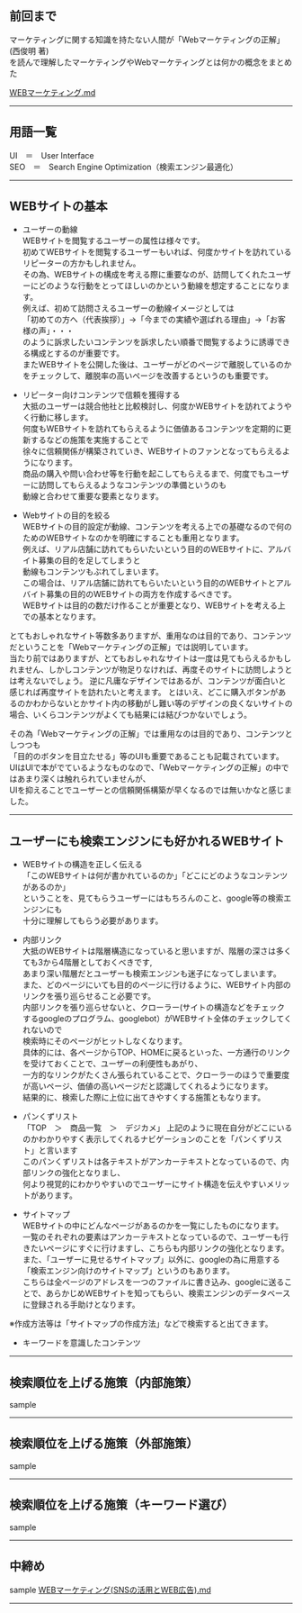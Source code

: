 ## 前回まで  

マーケティングに関する知識を持たない人間が「Webマーケティングの正解」(西俊明 著)  
を読んで理解したマーケティングやWebマーケティングとは何かの概念をまとめた

[WEBマーケティング.md](WEBマーケティング.md)

---
## 用語一覧  

UI　＝　User Interface  
SEO　＝　Search Engine Optimization（検索エンジン最適化）  

---
## WEBサイトの基本

 - ユーザーの動線  
WEBサイトを閲覧するユーザーの属性は様々です。  
初めてWEBサイトを閲覧するユーザーもいれば、何度かサイトを訪れているリピーターの方かもしれません。  
その為、WEBサイトの構成を考える際に重要なのが、訪問してくれたユーザーにどのような行動をとってほしいのかという動線を想定することになります。  
例えば、初めて訪問さえるユーザーの動線イメージとしては  
「初めての方へ（代表挨拶）」→「今までの実績や選ばれる理由」→「お客様の声」・・・  
のように訴求したいコンテンツを訴求したい順番で閲覧するように誘導できる構成とするのが重要です。  
またWEBサイトを公開した後は、ユーザーがどのページで離脱しているのかをチェックして、離脱率の高いページを改善するというのも重要です。  

 - リピーター向けコンテンツで信頼を獲得する  
大抵のユーザーは競合他社と比較検討し、何度かWEBサイトを訪れてようやく行動に移します。  
何度もWEBサイトを訪れてもらえるように価値あるコンテンツを定期的に更新するなどの施策を実施することで  
徐々に信頼関係が構築されていき、WEBサイトのファンとなってもらえるようになります。  
商品の購入や問い合わせ等を行動を起こしてもらえるまで、何度でもユーザーに訪問してもらえるようなコンテンツの準備というのも  
動線と合わせて重要な要素となります。  

 - Webサイトの目的を絞る  
WEBサイトの目的設定が動線、コンテンツを考える上での基礎なるので何のためのWEBサイトなのかを明確にすることも重用となります。  
例えば、リアル店舗に訪れてもらいたいという目的のWEBサイトに、アルバイト募集の目的を足してしまうと  
動線もコンテンツもぶれてしまいます。  
この場合は、リアル店舗に訪れてもらいたいという目的のWEBサイトとアルバイト募集の目的のWEBサイトの両方を作成するべきです。  
WEBサイトは目的の数だけ作ることが重要となり、WEBサイトを考える上での基本となります。  

とてもおしゃれなサイト等数多ありますが、重用なのは目的であり、コンテンツだということを「Webマーケティングの正解」では説明しています。  
当たり前ではありますが、とてもおしゃれなサイトは一度は見てもらえるかもしれません、しかしコンテンツが物足りなければ、再度そのサイトに訪問しようとは考えないでしょう。
逆に凡庸なデザインではあるが、コンテンツが面白いと感じれば再度サイトを訪れたいと考えます。
とはいえ、どこに購入ボタンがあるのかわからないとかサイト内の移動がし難い等のデザインの良くないサイトの場合、いくらコンテンツがよくても結果には結びつかないでしょう。

その為「Webマーケティングの正解」では重用なのは目的であり、コンテンツとしつつも  
「目的のボタンを目立たせる」等のUIも重要であることも記載されています。
UIはUIで本がでているようなものなので、「Webマーケティングの正解」の中ではあまり深くは触れられていませんが、  
UIを抑えることでユーザーとの信頼関係構築が早くなるのでは無いかなと感じました。  

---
## ユーザーにも検索エンジンにも好かれるWEBサイト

 - WEBサイトの構造を正しく伝える  
「このWEBサイトは何が書かれているのか」「どこにどのようなコンテンツがあるのか」  
ということを、見てもらうユーザーにはもちろんのこと、google等の検索エンジンにも  
十分に理解してもらう必要があります。  

 - 内部リンク  
大抵のWEBサイトは階層構造になっていると思いますが、階層の深さは多くても3から4階層としておくべきです,  
あまり深い階層だとユーザーも検索エンジンも迷子になってしまいます。  
また、どのページにいても目的のページに行けるように、WEBサイト内部のリンクを張り巡らせること必要です。  
内部リンクを張り巡らせないと、クローラー(サイトの構造などをチェックするgoogleのプログラム、googlebot）がWEBサイト全体のチェックしてくれないので  
検索時にそのページがヒットしなくなります。     
具体的には、各ページからTOP、HOMEに戻るといった、一方通行のリンクを受けておくことで、ユーザーの利便性もあがり、  
一方的なリンクがたくさん張られていることで、クローラーのほうで重要度が高いページ、価値の高いページだと認識してくれるようになります。  
結果的に、検索した際に上位に出てきやすくする施策ともなります。  

 - パンくずリスト  
「TOP　＞　商品一覧　＞　デジカメ」
上記のように現在自分がどこにいるのかわかりやすく表示してくれるナビゲーションのことを「パンくずリスト」と言います  
このパンくずリストは各テキストがアンカーテキストとなっているので、内部リンクの強化となりまし、  
何より視覚的にわかりやすいのでユーザーにサイト構造を伝えやすいメリットがあります。  

 - サイトマップ  
WEBサイトの中にどんなページがあるのかを一覧にしたものになります。  
一覧のそれぞれの要素はアンカーテキストとなっているので、ユーザーも行きたいページにすぐに行けますし、こちらも内部リンクの強化となります。  
また、「ユーザーに見せるサイトマップ」以外に、googleの為に用意する「検索エンジン向けのサイトマップ」というのもあります。  
こちらは全ページのアドレスを一つのファイルに書き込み、googleに送ることで、あらかじめWEBサイトを知ってもらい、検索エンジンのデータベースに登録される手助けとなります。  

※作成方法等は「サイトマップの作成方法」などで検索すると出てきます。

 - キーワードを意識したコンテンツ  

---
## 検索順位を上げる施策（内部施策）

sample  

---
## 検索順位を上げる施策（外部施策）

sample  

---
## 検索順位を上げる施策（キーワード選び）

sample  

---
## 中締め

sample
[WEBマーケティング(SNSの活用とWEB広告).md](WEBマーケティング(SNSの活用とWEB広告).md)

---
